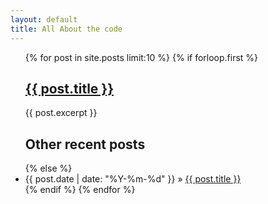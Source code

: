 ```yaml
---
layout: default
title: All About the code
---
```


<ul class="posts">
  {% for post in site.posts limit:10 %}
    {% if forloop.first %}
     <h2><a href="{{ post.url }}">{{ post.title }}</a></h2>
      {{ post.excerpt }}
      <h2>Other recent posts</h2>
      {% else %}
      <li><span>{{ post.date | date: "%Y-%m-%d" }}</span> &raquo; <a href="{{ post.url }}">{{ post.title }}</a></li>
    {% endif %}
  {% endfor %}
</ul>
